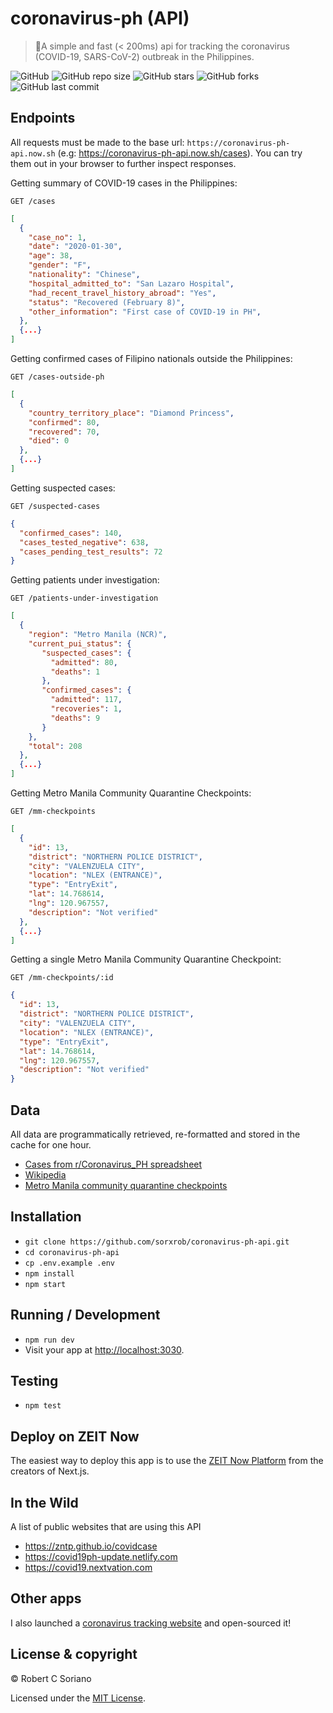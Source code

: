 # coronavirus-ph (API)

> 🦠A simple and fast (< 200ms) api for tracking the coronavirus (COVID-19, SARS-CoV-2) outbreak in the Philippines.

![GitHub](https://img.shields.io/github/license/sorxrob/coronavirus-ph-api)
![GitHub repo size](https://img.shields.io/github/repo-size/sorxrob/coronavirus-ph-api?label=size)
![GitHub stars](https://img.shields.io/github/stars/sorxrob/coronavirus-ph-api)
![GitHub forks](https://img.shields.io/github/forks/sorxrob/coronavirus-ph-api)
![GitHub last commit](https://img.shields.io/github/last-commit/sorxrob/coronavirus-ph-api)

## Endpoints

All requests must be made to the base url: `https://coronavirus-ph-api.now.sh` (e.g: https://coronavirus-ph-api.now.sh/cases). You can try them out in your browser to further inspect responses.

Getting summary of COVID-19 cases in the Philippines:

```http
GET /cases
```

```json
[
  {
    "case_no": 1,
    "date": "2020-01-30",
    "age": 38,
    "gender": "F",
    "nationality": "Chinese",
    "hospital_admitted_to": "San Lazaro Hospital",
    "had_recent_travel_history_abroad": "Yes",
    "status": "Recovered (February 8)",
    "other_information": "First case of COVID-19 in PH",
  },
  {...}
]

```

Getting confirmed cases of Filipino
nationals outside the Philippines:

```http
GET /cases-outside-ph
```

```json
[
  {
    "country_territory_place": "Diamond Princess",
    "confirmed": 80,
    "recovered": 70,
    "died": 0
  },
  {...}
]
```

Getting suspected cases:

```http
GET /suspected-cases
```

```json
{
  "confirmed_cases": 140,
  "cases_tested_negative": 638,
  "cases_pending_test_results": 72
}
```

Getting patients under investigation:

```http
GET /patients-under-investigation
```

```json
[
  {
    "region": "Metro Manila (NCR)",
    "current_pui_status": {
       "suspected_cases": {
         "admitted": 80,
         "deaths": 1
       },
       "confirmed_cases": {
         "admitted": 117,
         "recoveries": 1,
         "deaths": 9
       }
    },
    "total": 208
  },
  {...}
]
```

Getting Metro Manila Community Quarantine Checkpoints:

```http
GET /mm-checkpoints
```

```json
[
  {
    "id": 13,
    "district": "NORTHERN POLICE DISTRICT",
    "city": "VALENZUELA CITY",
    "location": "NLEX (ENTRANCE)",
    "type": "EntryExit",
    "lat": 14.768614,
    "lng": 120.967557,
    "description": "Not verified"
  },
  {...}
]
```

Getting a single Metro Manila Community Quarantine Checkpoint:

```http
GET /mm-checkpoints/:id
```

```json
{
  "id": 13,
  "district": "NORTHERN POLICE DISTRICT",
  "city": "VALENZUELA CITY",
  "location": "NLEX (ENTRANCE)",
  "type": "EntryExit",
  "lat": 14.768614,
  "lng": 120.967557,
  "description": "Not verified"
}
```

## Data

All data are programmatically retrieved, re-formatted and stored in the cache for one hour.

- [Cases from r/Coronavirus_PH spreadsheet](https://www.reddit.com/r/Coronavirus_PH/comments/fehzke/ph_covid19_case_database_is_now_live/)
- [Wikipedia](https://en.wikipedia.org/wiki/2020_coronavirus_pandemic_in_the_Philippines)
- [Metro Manila community quarantine checkpoints](https://safetravel.ph)

## Installation

- `git clone https://github.com/sorxrob/coronavirus-ph-api.git`
- `cd coronavirus-ph-api`
- `cp .env.example .env`
- `npm install`
- `npm start`

## Running / Development

- `npm run dev`
- Visit your app at [http://localhost:3030](http://localhost:3030).

## Testing

- `npm test`

## Deploy on ZEIT Now

The easiest way to deploy this app is to use the [ZEIT Now Platform](https://zeit.co/) from the creators of Next.js.

## In the Wild

A list of public websites that are using this API

- https://zntp.github.io/covidcase
- https://covid19ph-update.netlify.com
- https://covid19.nextvation.com

## Other apps

I also launched a [coronavirus tracking website](https://the2019ncov.com) and open-sourced it!

## License & copyright

© Robert C Soriano

Licensed under the [MIT License](LICENSE).
